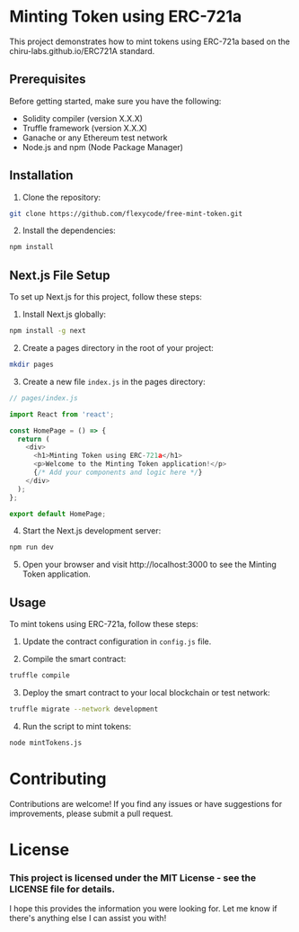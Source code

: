 # Minting Token using ERC-721a

This project demonstrates how to mint tokens using ERC-721a based on the chiru-labs.github.io/ERC721A standard.

## Prerequisites

Before getting started, make sure you have the following:

* Solidity compiler (version X.X.X)
* Truffle framework (version X.X.X)
* Ganache or any Ethereum test network
* Node.js and npm (Node Package Manager)

## Installation

1. Clone the repository:


```bash
git clone https://github.com/flexycode/free-mint-token.git 
```

2. Install the dependencies:
```bash
npm install 
```
## Next.js File Setup

To set up Next.js for this project, follow these steps:

1. Install Next.js globally:

```bash
npm install -g next
```

2. Create a pages directory in the root of your project:
```bash
mkdir pages
```
3. Create a new file `index.js` in the pages directory:

```javascript
// pages/index.js

import React from 'react';

const HomePage = () => {
  return (
    <div>
      <h1>Minting Token using ERC-721a</h1>
      <p>Welcome to the Minting Token application!</p>
      {/* Add your components and logic here */}
    </div>
  );
};

export default HomePage;
```
4. Start the Next.js development server:

```bash
npm run dev
```

5. Open your browser and visit http://localhost:3000 to see the Minting Token application.

## Usage  

To mint tokens using ERC-721a, follow these steps:

1. Update the contract configuration in `config.js` file.

2. Compile the smart contract:

```bash
truffle compile 
```
3. Deploy the smart contract to your local blockchain or test network:

```bash
truffle migrate --network development 
```

4. Run the script to mint tokens:
```bash
node mintTokens.js
```

# Contributing
Contributions are welcome! If you find any issues or have suggestions for improvements, please submit a pull request.

# License

### This project is licensed under the MIT License - see the LICENSE file for details.


I hope this provides the information you were looking for. Let me know if there's anything else I can assist you with!
